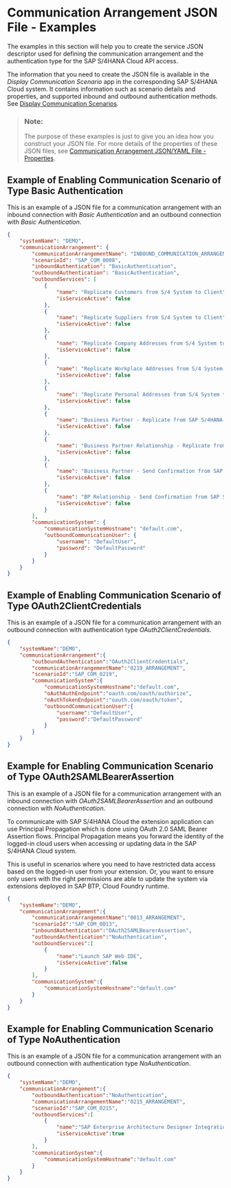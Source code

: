 <!-- loio80a7613a0d2346b6ac93fcdbb2489de8 -->

# Communication Arrangement JSON File - Examples

The examples in this section will help you to create the service JSON descriptor used for defining the communication arrangement and the authentication type for the SAP S/4HANA Cloud API access.



The information that you need to create the JSON file is available in the *Display Communication Scenario* app in the corresponding SAP S/4HANA Cloud system. It contains information such as scenario details and properties, and supported inbound and outbound authentication methods. See [Display Communication Scenarios](https://help.sap.com/viewer/f544846954f24b9183eddadcc41bdc3b/latest/en-US/baa798b6a1024d229ca3f51bde6f24f9.html).

> ### Note:  
> The purpose of these examples is just to give you an idea how you construct your JSON file. For more details of the properties of these JSON files, see [Communication Arrangement JSON/YAML File - Properties](communication-arrangement-json-yaml-file-properties-553a4c6.md).



<a name="loio80a7613a0d2346b6ac93fcdbb2489de8__section_o2d_tvf_krb"/>

## Example of Enabling Communication Scenario of Type Basic Authentication

This is an example of a JSON file for a communication arrangement with an inbound connection with *Basic Authentication* and an outbound connection with *Basic Authentication*.

```json
{
    "systemName": "DEMO",
    "communicationArrangement": {
        "communicationArrangementName": "INBOUND_COMMUNICATION_ARRANGEMENT",
        "scenarioId": "SAP_COM_0008",
        "inboundAuthentication": "BasicAuthentication",
        "outboundAuthentication": "BasicAuthentication",
        "outboundServices": [
            {
                "name": "Replicate Customers from S/4 System to Client",
                "isServiceActive": false
            },
            {
                "name": "Replicate Suppliers from S/4 System to Client",
                "isServiceActive": false
            },
            {
                "name": "Replicate Company Addresses from S/4 System to Client",
                "isServiceActive": false
            },
            {
                "name": "Replicate Workplace Addresses from S/4 System to Client",
                "isServiceActive": false
            },
            {
                "name": "Replicate Personal Addresses from S/4 System to Client",
                "isServiceActive": false
            },
            {
                "name": "Business Partner - Replicate from SAP S/4HANA Cloud to Client",
                "isServiceActive": false
            },
            {
                "name": "Business Partner Relationship - Replicate from SAP S/4HANA Cloud to Client",
                "isServiceActive": false
            },
            {
                "name": "Business Partner - Send Confirmation from SAP S/4HANA Cloud to Client",
                "isServiceActive": false
            },
            {
                "name": "BP Relationship - Send Confirmation from SAP S/4HANA Cloud to Client",
                "isServiceActive": false
            }
        ],
        "communicationSystem": {
            "communicationSystemHostname": "default.com",
            "outboundCommunicationUser": {
                "username": "DefaultUser",
                "password": "DefaultPassword"
            }
        }
    }
}
```



<a name="loio80a7613a0d2346b6ac93fcdbb2489de8__section_qq3_ywf_krb"/>

## Example of Enabling Communication Scenario of Type OAuth2ClientCredentials

This is an example of a JSON file for a communication arrangement with an outbound connection with authentication type *OAuth2ClientCredentials*.

```json
{ 
    "systemName":"DEMO",
    "communicationArrangement":{ 
        "outboundAuthentication":"OAuth2ClientCredentials",
        "communicationArrangementName":"0219_ARRANGEMENT",
        "scenarioId":"SAP_COM_0219",
        "communicationSystem":{ 
            "communicationSystemHostname":"default.com",
            "oAuthAuthEndpoint":"oauth.com/oauth/authorize",
            "oAuthTokenEndpoint":"oauth.com/oauth/token",
            "outboundCommunicationUser":{ 
                "username":"DefaultUser",
                "password":"DefaultPassword"
            }
        }
    }
}
```



<a name="loio80a7613a0d2346b6ac93fcdbb2489de8__section_hqj_4xf_krb"/>

## Example for Enabling Communication Scenario of Type OAuth2SAMLBearerAssertion

This is an example of a JSON file for a communication arrangement with an inbound connection with *OAuth2SAMLBearerAssertion* and an outbound connection with *NoAuthentication*.

To communicate with SAP S/4HANA Cloud the extension application can use Principal Propagation which is done using OAuth 2.0 SAML Bearer Assertion flows. Principal Propagation means you forward the identity of the logged-in cloud users when accessing or updating data in the SAP S/4HANA Cloud system.

This is useful in scenarios where you need to have restricted data access based on the logged-in user from your extension. Or, you want to ensure only users with the right permissions are able to update the system via extensions deployed in SAP BTP, Cloud Foundry runtime.

```json
{ 
    "systemName":"DEMO",
    "communicationArrangement":{ 
        "communicationArrangementName":"0013_ARRANGEMENT",
        "scenarioId":"SAP_COM_0013",
        "inboundAuthentication":"OAuth2SAMLBearerAssertion",
        "outboundAuthentication":"NoAuthentication",
        "outboundServices":[ 
            { 
                "name":"Launch SAP Web IDE",
                "isServiceActive":false
            }
        ],
        "communicationSystem":{ 
            "communicationSystemHostname":"default.com"
        }
    }
}
```



<a name="loio80a7613a0d2346b6ac93fcdbb2489de8__section_bw3_txf_krb"/>

## Example for Enabling Communication Scenario of Type NoAuthentication

This is an example of a JSON file for a communication arrangement with an outbound connection with authentication type *NoAuthentication*.

```json
{ 
    "systemName":"DEMO",
    "communicationArrangement":{ 
        "outboundAuthentication":"NoAuthentication",
        "communicationArrangementName":"0215_ARRANGEMENT",
        "scenarioId":"SAP_COM_0215",
        "outboundServices":[ 
            { 
                "name":"SAP Enterprise Architecture Designer Integration",
                "isServiceActive":true
            }
        ],
        "communicationSystem":{
            "communicationSystemHostname":"default.com"
        }
    }
}
```

